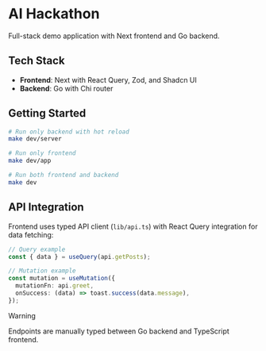 # AI Hackathon

Full-stack demo application with Next frontend and Go backend.

## Tech Stack

- **Frontend**: Next with React Query, Zod, and Shadcn UI
- **Backend**: Go with Chi router

## Getting Started

```bash
# Run only backend with hot reload
make dev/server

# Run only frontend
make dev/app

# Run both frontend and backend
make dev
```

## API Integration

Frontend uses typed API client (`lib/api.ts`) with React Query integration for data fetching:

```typescript
// Query example
const { data } = useQuery(api.getPosts);

// Mutation example
const mutation = useMutation({
  mutationFn: api.greet,
  onSuccess: (data) => toast.success(data.message),
});
```

> [!WARNING]  
> Endpoints are manually typed between Go backend and TypeScript frontend.
